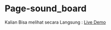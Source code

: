 # Page-sound_board

Kalian Bisa melihat secara Langsung :  <a href="https://github.com/ahmadbadri25/dokumentasi/blob/f655ed2db3e88c9363023e0d76294cf879c63e31/sound-board.png">Live Demo</a>
<img src="https://ahmadbadri25.github.io/Page-sound_board/" alt="" />
